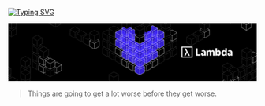 [![Typing SVG](https://readme-typing-svg.demolab.com?font=Orbitron&weight=500&duration=2000&color=33FF33&background=101010&center=true&vCenter=true&multiline=true&repeat=false&width=435&height=75&lines=SWE+%40+Lambda+Labs;Building+an+AI+Public+Cloud)](https://git.io/typing-svg)

[![Lambda Labs](https://raw.githubusercontent.com/LandonTClipp/LandonTClipp.github.io/refs/heads/main/docs/images/lambda/1cc-grid-purple.png)](https://lambdalabs.com/)

> Things are going to get a lot worse before they get worse.
